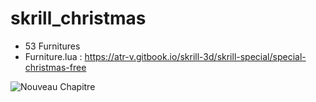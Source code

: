 # skrill_christmas

- 53 Furnitures
- Furniture.lua : https://atr-v.gitbook.io/skrill-3d/skrill-special/special-christmas-free

![Nouveau Chapitre](https://github.com/ATRVIIE/skrill_christmas/assets/119594378/b0d0ab09-b21f-4454-bf5d-5b25bdb79412)
